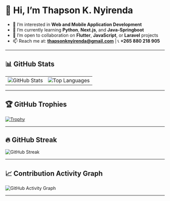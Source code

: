 # 👋 Hi, I’m Thapson K. Nyirenda

- 👀 I’m interested in **Web and Mobile Application Development**
- 🌱 I’m currently learning **Python**, **Next.js**, and **Java-Springboot**
- 🤝 I’m open to collaboration on **Flutter**, **JavaScript**, or **Laravel** projects
- 📫 Reach me at: **thapsonknyirenda@gmail.com** | 📞 **+265 880 218 905**

---

## 📊 GitHub Stats

<table>
  <tr>
    <td>
      <img src="https://github-readme-stats-theta-ashy.vercel.app/api?username=ThapsonKNyirenda&show_icons=true&count_private=true&include_all_commits=true&theme=radical" alt="GitHub Stats" />
    </td>
    <td>
      <img src="https://github-readme-stats-theta-ashy.vercel.app/api/top-langs/?username=ThapsonKNyirenda&layout=compact&count_private=true&langs_count=8&theme=radical" alt="Top Languages" />
    </td>
  </tr>
</table>

---

## 🏆 GitHub Trophies

[![Trophy](https://github-profile-trophy.vercel.app/?username=ThapsonKNyirenda&theme=radical&column=6&margin-w=10)](https://github.com/ryo-ma/github-profile-trophy)

---

## 🔥 GitHub Streak

![GitHub Streak](https://github-readme-streak-stats.herokuapp.com/?user=ThapsonKNyirenda&theme=radical)

---

## 📈 Contribution Activity Graph

![GitHub Activity Graph](https://github-readme-activity-graph.vercel.app/graph?username=ThapsonKNyirenda&theme=github-compact)

---

<!---
NOTE: Do NOT place any personal access tokens here. They must remain private.
ThapsonKNyirenda/ThapsonKNyirenda is a ✨ special ✨ repository because its README.md appears on your GitHub profile.
--->
